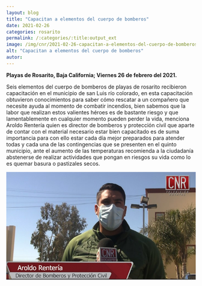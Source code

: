 ```yaml
---
layout: blog
title: "Capacitan a elementos del cuerpo de bomberos"
date: 2021-02-26
categories: rosarito
permalink: /:categories/:title:output_ext
image: /img/cnr/2021-02-26-capacitan-a-elementos-del-cuerpo-de-bomberos.jpg
alt: "Capacitan a elementos del cuerpo de bomberos"
autor:
---
```


**Playas de Rosarito, Baja California; Viernes 26 de febrero del 2021.** 

Seis elementos del cuerpo de bomberos de playas de rosarito recibieron capacitación en el municipio de san Luis río colorado, en esta capacitación obtuvieron conocimientos para saber cómo rescatar a un compañero que necesite ayuda al momento de combatir incendios, bien sabemos que la labor que realizan estos valientes héroes es de bastante riesgo y que lamentablemente en cualquier momento pueden perder la vida, menciona Aroldo Rentería quien es director de bomberos y protección civil que aparte de contar con el material necesario estar bien capacitado es de suma importancia para con ello estar cada día mejor preparados para atender todas y cada una de las contingencias que se presenten en el quinto municipio, ante el aumento de las temperaturas recomienda a la ciudadanía abstenerse de realizar actividades que pongan en riesgos su vida como lo es quemar basura o pastizales secos.

<div id="carouselExampleSlidesOnly" class="carousel slide" data-ride="carousel">
  <div class="carousel-inner">
    <div class="carousel-item active">
       <img class="d-block w-100" src="/img/cnr/2021-02-26-capacitan-a-elementos-del-cuerpo-de-bomberos.jpg" loading="lazy"  alt="Capacitan a elementos del cuerpo de bomberos">
    </div>
  </div>
</div>